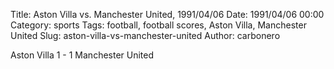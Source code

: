 Title: Aston Villa vs. Manchester United, 1991/04/06
Date: 1991/04/06 00:00
Category: sports
Tags: football, football scores, Aston Villa, Manchester United
Slug: aston-villa-vs-manchester-united
Author: carbonero


Aston Villa 1 - 1 Manchester United
